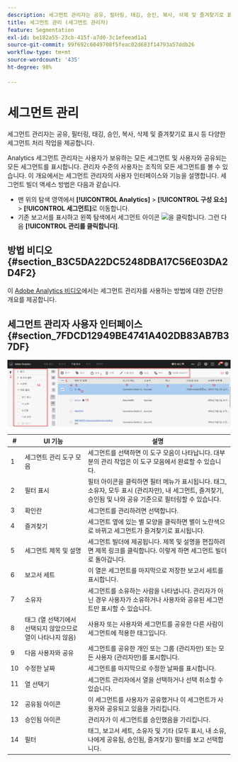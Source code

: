 ```yaml
---
description: 세그먼트 관리자는 공유, 필터링, 태깅, 승인, 복사, 삭제 및 즐겨찾기로 표시 등 다양한 세그먼트 처리 작업을 제공합니다.
title: 세그먼트 관리 (세그먼트 관리자)
feature: Segmentation
exl-id: be182a55-23cb-415f-a7d0-3c1efeead1a1
source-git-commit: 99f692c6049708f5feac02d683f14793a57ddb26
workflow-type: tm+mt
source-wordcount: '435'
ht-degree: 98%

---
```


# 세그먼트 관리

세그먼트 관리자는 공유, 필터링, 태깅, 승인, 복사, 삭제 및 즐겨찾기로 표시 등 다양한 세그먼트 처리 작업을 제공합니다.

Analytics 세그먼트 관리자는 사용자가 보유하는 모든 세그먼트 및 사용자와 공유되는 모든 세그먼트를 표시합니다. 관리자 수준의 사용자는 조직의 모든 세그먼트를 볼 수 있습니다. 이 개요에서는 세그먼트 관리자의 사용자 인터페이스와 기능을 설명합니다. 세그먼트 빌더 액세스 방법은 다음과 같습니다.

* 맨 위의 탐색 영역에서 **[!UICONTROL Analytics]** > **[!UICONTROL 구성 요소]** > **[!UICONTROL 세그먼트]**&#x200B;로 이동합니다.
* 기존 보고서를 표시하고 왼쪽 탐색에서 세그먼트 아이콘 ![을 클릭합니다. ](https://spectrum.adobe.com/static/icons/workflow_18/Smock_Segmentation_18_N.svg) 그런 다음 **[!UICONTROL 관리를 클릭합니다]**.

## 방법 비디오 {#section_B3C5DA22DC5248DBA17C56E03DA2D4F2}

이 [Adobe Analytics 비디오](https://experienceleague.adobe.com/docs/analytics-learn/tutorials/components/segmentation/segment-management-and-sharing.html?lang=ko-KR)에서는 세그먼트 관리자를 사용하는 방법에 대한 간단한 개요를 제공합니다.

## 세그먼트 관리자 사용자 인터페이스 {#section_7FDCD12949BE4741A402DB83AB7B37DF}

![](assets/segment_manager_ui.png)

| # | UI 기능 | 설명 |
|---|---|---|
| 1 | 세그먼트 관리 도구 모음 | 세그먼트를 선택하면 이 도구 모음이 나타납니다. 대부분의 관리 작업은 이 도구 모음에서 완료할 수 있습니다. |
| 2 | 필터 표시 | 필터 아이콘을 클릭하면 필터 메뉴가 표시됩니다. 태그, 소유자, 모두 표시 (관리자만), 내 세그먼트, 즐겨찾기, 승인됨 및 나와 공유 기준으로 필터링할 수 있습니다. |
| 3 | 확인란 | 세그먼트를 관리하려면 선택합니다. |
| 4 | 즐겨찾기 | 세그먼트 옆에 있는 별 모양을 클릭하면 별이 노란색으로 바뀌고 세그먼트가 즐겨찾기로 표시됩니다. |
| 5 | 세그먼트 제목 및 설명 | 세그먼트 빌더에 제공됩니다. 제목 및 설명을 편집하려면 제목 링크를 클릭합니다. 이렇게 하면 세그먼트 빌더로 돌아갑니다. |
| 6 | 보고서 세트 | 이 열은 세그먼트를 마지막으로 저장한 보고서 세트를 표시합니다. |
| 7 | 소유자 | 세그먼트를 소유하는 사람을 나타냅니다. 관리자가 아닌 경우 사용자가 소유하거나 사용자와 공유된 세그먼트만 표시할 수 있습니다. |
| 8 | 태그 (열 선택기에서 선택되지 않았으므로 열이 나타나지 않음) | 사용자 또는 사용자와 세그먼트를 공유한 다른 사람이 세그먼트에 적용한 태그입니다. |
| 9 | 다음 사용자와 공유 | 세그먼트를 공유한 개인 또는 그룹 (관리자만) 또는 모든 사용자 (관리자만)를 표시합니다. |
| 10 | 수정한 날짜 | 세그먼트를 마지막으로 수정한 날짜를 표시합니다. |
| 11 | 열 선택기 | 세그먼트 관리자에서 열을 선택하거나 선택 취소할 수 있습니다. |
| 12 | 공유됨 아이콘 | 이 세그먼트를 사용자가 공유했거나 이 세그먼트가 사용자와 공유되고 있음을 가리킵니다. |
| 13 | 승인됨 아이콘 | 관리자가 이 세그먼트를 승인했음을 가리킵니다. |
| 14 | 필터 | 태그, 보고서 세트, 소유자 및 기타 (모두 표시, 내 소유, 나에게 공유됨, 승인됨, 즐겨찾기) 필터를 보고 선택합니다. |
